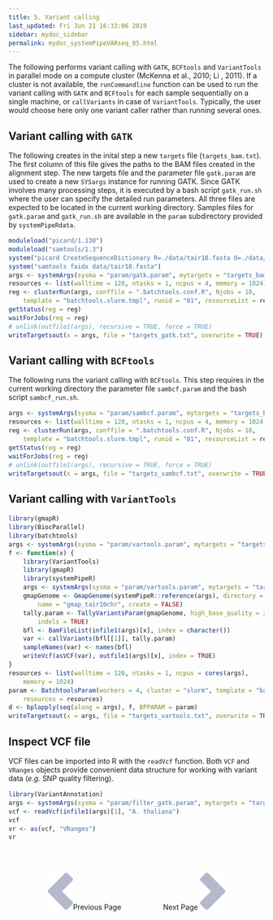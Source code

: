 ```yaml
---
title: 5. Variant calling
last_updated: Fri Jun 21 16:33:06 2019
sidebar: mydoc_sidebar
permalink: mydoc_systemPipeVARseq_05.html
---
```


The following performs variant calling with `GATK`, `BCFtools` and `VariantTools` 
in parallel mode on a compute cluster (McKenna et al., 2010; Li , 2011). If a cluster is not
available, the `runCommandline` function can be used to run the variant calling with `GATK` 
and `BCFtools` for each sample sequentially on a single machine, or `callVariants` in case 
of `VariantTools`. Typically, the user would choose here only one variant caller rather
than running several ones.

## Variant calling with `GATK`

The following creates in the inital step a new `targets` file
(`targets_bam.txt`). The first column of this file gives the paths to
the BAM files created in the alignment step. The new targets file and the
parameter file `gatk.param` are used to create a new `SYSargs`
instance for running GATK. Since GATK involves many processing steps, it is
executed by a bash script `gatk_run.sh` where the user can specify the
detailed run parameters. All three files are expected to be located in the
current working directory. Samples files for `gatk.param` and
`gatk_run.sh` are available in the `param` subdirectory
provided by `systemPipeRdata`.


```r
moduleload("picard/1.130")
moduleload("samtools/1.3")
system("picard CreateSequenceDictionary R=./data/tair10.fasta O=./data/tair10.dict")
system("samtools faidx data/tair10.fasta")
args <- systemArgs(sysma = "param/gatk.param", mytargets = "targets_bam.txt")
resources <- list(walltime = 120, ntasks = 1, ncpus = 4, memory = 1024)
reg <- clusterRun(args, conffile = ".batchtools.conf.R", Njobs = 18, 
    template = "batchtools.slurm.tmpl", runid = "01", resourceList = resources)
getStatus(reg = reg)
waitForJobs(reg = reg)
# unlink(outfile1(args), recursive = TRUE, force = TRUE)
writeTargetsout(x = args, file = "targets_gatk.txt", overwrite = TRUE)
```

## Variant calling with `BCFtools`

The following runs the variant calling with `BCFtools`. This step requires
in the current working directory the parameter file `sambcf.param` and the bash script 
`sambcf_run.sh`.


```r
args <- systemArgs(sysma = "param/sambcf.param", mytargets = "targets_bam.txt")
resources <- list(walltime = 120, ntasks = 1, ncpus = 4, memory = 1024)
reg <- clusterRun(args, conffile = ".batchtools.conf.R", Njobs = 18, 
    template = "batchtools.slurm.tmpl", runid = "01", resourceList = resources)
getStatus(reg = reg)
waitForJobs(reg = reg)
# unlink(outfile1(args), recursive = TRUE, force = TRUE)
writeTargetsout(x = args, file = "targets_sambcf.txt", overwrite = TRUE)
```

## Variant calling with `VariantTools`  


```r
library(gmapR)
library(BiocParallel)
library(batchtools)
args <- systemArgs(sysma = "param/vartools.param", mytargets = "targets_gsnap_bam.txt")
f <- function(x) {
    library(VariantTools)
    library(gmapR)
    library(systemPipeR)
    args <- systemArgs(sysma = "param/vartools.param", mytargets = "targets_gsnap_bam.txt")
    gmapGenome <- GmapGenome(systemPipeR::reference(args), directory = "data", 
        name = "gmap_tair10chr", create = FALSE)
    tally.param <- TallyVariantsParam(gmapGenome, high_base_quality = 23L, 
        indels = TRUE)
    bfl <- BamFileList(infile1(args)[x], index = character())
    var <- callVariants(bfl[[1]], tally.param)
    sampleNames(var) <- names(bfl)
    writeVcf(asVCF(var), outfile1(args)[x], index = TRUE)
}
resources <- list(walltime = 120, ntasks = 1, ncpus = cores(args), 
    memory = 1024)
param <- BatchtoolsParam(workers = 4, cluster = "slurm", template = "batchtools.slurm.tmpl", 
    resources = resources)
d <- bplapply(seq(along = args), f, BPPARAM = param)
writeTargetsout(x = args, file = "targets_vartools.txt", overwrite = TRUE)
```

## Inspect VCF file 

VCF files can be imported into R with the `readVcf` function. Both `VCF` and `VRanges` objects provide
convenient data structure for working with variant data (_e.g._ SNP quality filtering). 


```r
library(VariantAnnotation)
args <- systemArgs(sysma = "param/filter_gatk.param", mytargets = "targets_gatk.txt")
vcf <- readVcf(infile1(args)[1], "A. thaliana")
vcf
vr <- as(vcf, "VRanges")
vr
```

<br><br><center><a href="mydoc_systemPipeVARseq_04.html"><img src="images/left_arrow.png" alt="Previous page."></a>Previous Page &nbsp; &nbsp; &nbsp; &nbsp; &nbsp; &nbsp; &nbsp; &nbsp; &nbsp; &nbsp; Next Page
<a href="mydoc_systemPipeVARseq_06.html"><img src="images/right_arrow.png" alt="Next page."></a></center>
